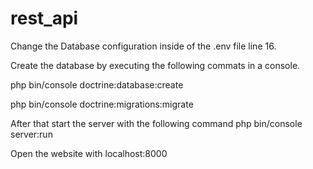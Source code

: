# rest_api

Change the Database configuration inside of the .env file line 16.

Create the database by executing the following commats in a console.
  
  php bin/console doctrine:database:create
  
  php bin/console doctrine:migrations:migrate
  
After that start the server with the following command
  php bin/console server:run
  
Open the website with
  localhost:8000

